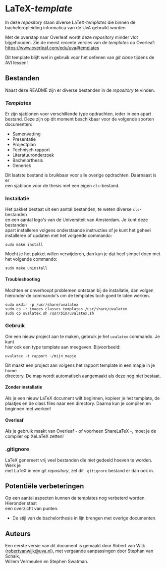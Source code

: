 # LaTeX-*template*
In deze *repository* staan diverse LaTeX-*templates* die binnen de  
bacheloropleiding informatica van de UvA gebruikt worden.

Met de overstap naar Overleaf wordt deze *repository* minder vlot bijgehouden. Zie de meest recente versies van de *templates*
op Overleaf: <https://www.overleaf.com/edu/uva#templates>

Dit template blijft wel in gebruik voor het oefenen van *git clone* tijdens de AVI lessen!

## Bestanden
Naast deze README zijn er diverse bestanden in de *repository* te vinden.

### *Templates*
Er zijn sjablonen voor verschillende type opdrachten, ieder in een apart  
bestand. Deze zijn op dit moment beschikbaar voor de volgende soorten  
documenten:

* Samenvatting
* Presentatie
* Projectplan
* Technisch rapport
* Literatuuronderzoek
* Bachelorthesis
* Generiek

Dit laatste bestand is bruikbaar voor alle overige opdrachten. Daarnaast is er  
een sjabloon voor de thesis met een eigen `cls`-bestand.

### Installatie
Het pakket bestaat uit een aantal bestanden, te weten diverse `cls`-bestanden  
en een aantal logo's van de Universiteit van Amsterdam. Je kunt deze bestanden  
apart installeren volgens onderstaande instructies of je kunt het geheel  
installeren of updaten met het volgende commando:

    sudo make install

Mocht je het pakket willen verwijderen, dan kun je dat heel simpel doen met  
het volgende commando:  

    sudo make uninstall

#### Troubleshooting
Mochten er onverhoopt problemen ontstaan bij de installatie, dan volgen  
hieronder de commando's om de templates toch goed te laten werken.  

    sudo mkdir -p /usr/share/uvalatex
    sudo cp -r images classes templates /usr/share/uvalatex
	sudo cp uvalatex.sh /usr/bin/uvalatex.sh

### Gebruik
Om een nieuw project aan te maken, gebruik je het `uvalatex` commando. Je kunt  
hier ook een type template aan meegeven. Bijvoorbeeld:  

    uvalatex -t rapport ~/mijn_mapje

Dit maakt een project aan volgens het rapport template in een mapje in je home  
directory. De map wordt automatisch aangemaakt als deze nog niet bestaat.  

#### Zonder installatie
Als je een nieuw LaTeX document wilt beginnen, kopieer je het template, de  
plaatjes en de class files naar een directory. Daarna kun je compilen en  
beginnen met werken!  

#### Overleaf

Als je gebruik maakt van Overleaf - of voorheen ShareLaTeX -, moet je de 
compiler op XeLaTeX zetten!

### .gitignore
LaTeX genereert vrij veel bestanden die niet gedeeld hoeven te worden. Werk je  
met LaTeX in een git *repository*, zet dit `.gitignore` bestand er dan ook in.  

## Potentiële verbeteringen
Op een aantal aspecten kunnen de templates nog verbeterd worden. Hieronder staat  
een overzicht van punten.

* De stijl van de bachelorthesis in lijn brengen met overige documenten.

## Auteurs

Een eerste versie van dit document is gemaakt door Robert van Wijk  
(robertvanwijk@uva.nl), met vergaande aanpassingen door Stephan van Schaik,  
Willem Vermeulen en Stephen Swatman.
